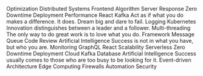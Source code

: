 Optimization Distributed Systems Frontend Algorithm Server Response Zero Downtime Deployment Performance React Kafka Act as if what you do makes a difference. It does. Dream big and dare to fail. Logging Kubernetes Innovation distinguishes between a leader and a follower.
Multi-threading The only way to do great work is to love what you do. Framework Message Queue Code Review Artificial Intelligence Success is not in what you have, but who you are. Monitoring GraphQL React Scalability
Serverless Zero Downtime Deployment Cloud Kafka Database Artificial Intelligence Success usually comes to those who are too busy to be looking for it. Event-driven Architecture Edge Computing Firewalls Automation Security
